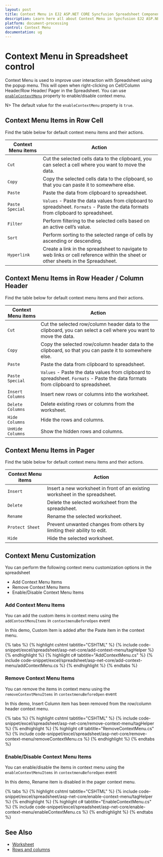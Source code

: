 ```yaml
---
layout: post
title: Context Menu in EJ2 ASP.NET CORE Syncfusion Spreadsheet Component
description: Learn here all about Context Menu in Syncfusion EJ2 ASP.NET CORE Spreadsheet component of Syncfusion Essential JS 2 and more.
platform: document-processing
control: Context Menu
documentation: ug
---
```



# Context Menu in Spreadsheet control

Context Menu is used to improve user interaction with Spreadsheet using the popup menu. This will open when right-clicking on Cell/Column Header/Row Header/ Pager in the Spreadsheet. You can use [`enableContextMenu`](https://help.syncfusion.com/cr/aspnetcore-js2/Syncfusion.EJ2.Spreadsheet.Spreadsheet.html#Syncfusion_EJ2_Spreadsheet_Spreadsheet_EnableContextMenu) property to enable/disable context menu.

N> The default value for the `enableContextMenu` property is `true`.

## Context Menu Items in Row Cell

Find the table below for default context menu items and their actions.

| Context Menu items | Action |
|-------|---------|
| `Cut` | Cut the selected cells data to the clipboard, you can select a cell where you want to move the data. |
| `Copy` | Copy the selected cells data to the clipboard, so that you can paste it to somewhere else. |
| `Paste` | Paste the data from clipboard to spreadsheet. |
| `Paste Special` | `Values` - Paste the data values from clipboard to spreadsheet.  `Formats` - Paste the data formats from clipboard to spreadsheet. |
| `Filter` | Perform filtering to the selected cells based on an active cell’s value. |
| `Sort` | Perform sorting to the selected range of cells by ascending or descending. |
| `Hyperlink` | Create a link in the spreadsheet to navigate to web links or cell reference within the sheet or other sheets in the Spreadsheet. |

## Context Menu Items in Row Header / Column Header

Find the table below for default context menu items and their actions.

| Context Menu items | Action |
|-------|---------|
| `Cut` | Cut the selected row/column header data to the clipboard, you can select a cell where you want to move the data. |
| `Copy`| Copy the selected row/column header data to the clipboard, so that you can paste it to somewhere else. |
| `Paste` | Paste the data from clipboard to spreadsheet. |
| `Paste Special` | `Values` - Paste the data values from clipboard to spreadsheet. `Formats` - Paste the data formats from clipboard to spreadsheet. |
| `Insert Columns` | Insert new rows or columns into the worksheet. |
| `Delete Columns` | Delete existing rows or columns from the worksheet. |
| `Hide Columns` | Hide the rows and columns. |
| `UnHide Columns` | Show the hidden rows and columns. |

## Context Menu Items in Pager

Find the table below for default context menu items and their actions.

| Context Menu items | Action |
|-------|---------|
| `Insert` | Insert a new worksheet in front of an existing worksheet in the spreadsheet. |
| `Delete` | Delete the selected worksheet from the spreadsheet. |
| `Rename` | Rename the selected worksheet. |
| `Protect Sheet` | Prevent unwanted changes from others by limiting their ability to edit. |
| `Hide` |Hide the selected worksheet. |

## Context Menu Customization

You can perform the following context menu customization options in the spreadsheet

* Add Context Menu Items
* Remove Context Menu Items
* Enable/Disable Context Menu Items

### Add Context Menu Items

You can add the custom items in context menu using the `addContextMenuItems` in `contextmenuBeforeOpen` event

In this demo, Custom Item is added after the Paste item in the context menu.

{% tabs %}
{% highlight cshtml tabtitle="CSHTML" %}
{% include code-snippet/excel/spreadsheet/asp-net-core/add-context-menu/tagHelper %}
{% endhighlight %}
{% highlight c# tabtitle="AddContextMenu.cs" %}
{% include code-snippet/excel/spreadsheet/asp-net-core/add-context-menu/addContextMenu.cs %}
{% endhighlight %}
{% endtabs %}



### Remove Context Menu Items

You can remove the items in context menu using the `removeContextMenuItems` in `contextmenuBeforeOpen` event

In this demo, Insert Column item has been removed from the row/column header context menu.

{% tabs %}
{% highlight cshtml tabtitle="CSHTML" %}
{% include code-snippet/excel/spreadsheet/asp-net-core/remove-context-menu/tagHelper %}
{% endhighlight %}
{% highlight c# tabtitle="RemoveContextMenu.cs" %}
{% include code-snippet/excel/spreadsheet/asp-net-core/remove-context-menu/removeContextMenu.cs %}
{% endhighlight %}
{% endtabs %}



### Enable/Disable Context Menu Items

You can enable/disable the items in context menu using the `enableContextMenuItems` in `contextmenuBeforeOpen` event

In this demo, Rename item is disabled in the pager context menu.

{% tabs %}
{% highlight cshtml tabtitle="CSHTML" %}
{% include code-snippet/excel/spreadsheet/asp-net-core/enable-context-menu/tagHelper %}
{% endhighlight %}
{% highlight c# tabtitle="EnableContextMenu.cs" %}
{% include code-snippet/excel/spreadsheet/asp-net-core/enable-context-menu/enableContextMenu.cs %}
{% endhighlight %}
{% endtabs %}



## See Also

* [Worksheet](./worksheet)
* [Rows and columns](./rows-and-columns)
